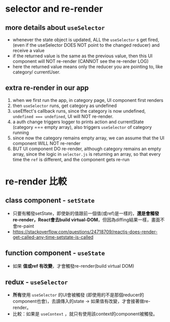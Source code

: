 # selector and re-render

## more details about `useSelector`
- whenever the state object is updated, ALL the `useSelector` s get fired, (even if the useSelector DOES NOT point to the changed reducer) and receive a value
- if the returned value is the same as the previous value, then this UI component will NOT re-render (CANNOT see the re-render LOG)
- here the returned value means only the reducer you are pointing to, like category/ currentUser.

## extra re-render in our app
1. when we first run the app, in category page, UI component first renders
2. then `useSelector` runs, get category as undefined
3. useEffect's callback runs, since the category is now undefined, `undefined === undefined`, UI will NOT re-render.
4. a auth change triggers logger to prints action and currentState (category === empty array), also triggers `useSelector` of category running
5. since now the category remains empty array, we can assume that the UI component WILL NOT re-render
6. BUT UI component DO re-render, although category remains an empty array, since the logic in `selector.js` is returning an array, so that every time the `ref` is different, and the component gets re-run



# re-render 比較

## class component - `setState`
- 只要有觸發setState，即使新的值跟前一個值(或ref)是一樣的，**還是會觸發re-render，React會去build virtual-DOM**，但因為diffing結果一樣，畫面不會re-paint
- https://stackoverflow.com/questions/24718709/reactjs-does-render-get-called-any-time-setstate-is-called

## function component - `useState`
- 如果 **值或ref 有改變**，才會觸發re-render(build virtual DOM)

## redux - `useSelector`
- **所有**使用 `useSelector` 的UI會被觸發 (即使用的不是那個reducer的component也會)，去讀傳入的state
→ 如果值有改變，才會接著做re-render。
- 比較：如果是 `useContext` ，就只有使用該context的component被觸發。
